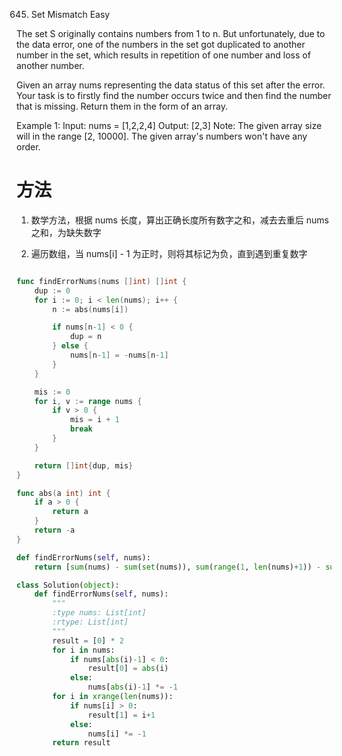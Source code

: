 645. Set Mismatch
Easy

The set S originally contains numbers from 1 to n. But unfortunately, due to the data error, one of the numbers in the set got duplicated to another number in the set, which results in repetition of one number and loss of another number.

Given an array nums representing the data status of this set after the error. Your task is to firstly find the number occurs twice and then find the number that is missing. Return them in the form of an array.

Example 1:
Input: nums = [1,2,2,4]
Output: [2,3]
Note:
The given array size will in the range [2, 10000].
The given array's numbers won't have any order.

# 方法
1. 数学方法，根据 nums 长度，算出正确长度所有数字之和，减去去重后 nums 之和，为缺失数字    

2. 遍历数组，当 nums[i] - 1 为正时，则将其标记为负，直到遇到重复数字


```go

func findErrorNums(nums []int) []int {
	dup := 0
	for i := 0; i < len(nums); i++ {
		n := abs(nums[i])

		if nums[n-1] < 0 {
			dup = n
		} else {
			nums[n-1] = -nums[n-1]
		}
	}

	mis := 0
	for i, v := range nums {
		if v > 0 {
			mis = i + 1
			break
		}
	}

	return []int{dup, mis}
}

func abs(a int) int {
	if a > 0 {
		return a
	}
	return -a
}
```


```python
def findErrorNums(self, nums):
    return [sum(nums) - sum(set(nums)), sum(range(1, len(nums)+1)) - sum(set(nums))]
```

```python
class Solution(object):
    def findErrorNums(self, nums):
        """
        :type nums: List[int]
        :rtype: List[int]
        """
        result = [0] * 2
        for i in nums:
            if nums[abs(i)-1] < 0:
                result[0] = abs(i)
            else:
                nums[abs(i)-1] *= -1
        for i in xrange(len(nums)):
            if nums[i] > 0:
                result[1] = i+1
            else:
                nums[i] *= -1
        return result
```